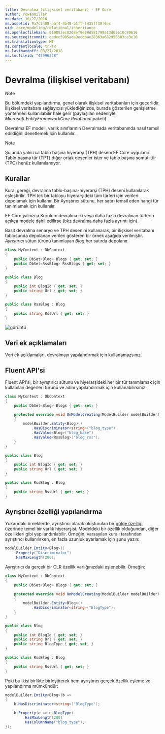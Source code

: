 ```yaml
---
title: Devralma (ilişkisel veritabanı) - EF Core
author: rowanmiller
ms.date: 10/27/2016
ms.assetid: 9a7c5488-aaf4-4b40-b1ff-f435ff30f6ec
uid: core/modeling/relational/inheritance
ms.openlocfilehash: 019893ec8268ef9e59d581799a13d63610c80616
ms.sourcegitcommit: dadee5905ada9ecdbae28363a682950383ce3e10
ms.translationtype: MT
ms.contentlocale: tr-TR
ms.lasthandoff: 08/27/2018
ms.locfileid: "42996328"
---
```

# <a name="inheritance-relational-database"></a>Devralma (ilişkisel veritabanı)

> [!NOTE]  
> Bu bölümdeki yapılandırma, genel olarak ilişkisel veritabanları için geçerlidir. İlişkisel veritabanı sağlayıcısı yüklediğinizde, burada gösterilen genişletme yöntemleri kullanılabilir hale gelir (paylaşılan nedeniyle *Microsoft.EntityFrameworkCore.Relational* paketi).

Devralma EF modeli, varlık sınıflarının Devralmada veritabanında nasıl temsil edildiğini denetlemek için kullanılır.

> [!NOTE]  
> Şu anda yalnızca tablo başına hiyerarşi (TPH) deseni EF Core uygulanır. Tablo başına tür (TPT) diğer ortak desenler ister ve tablo başına somut-tür (TPC) henüz kullanılamıyor.

## <a name="conventions"></a>Kurallar

Kural gereği, devralma tablo-başına-hiyerarşi (TPH) deseni kullanılarak eşleştirilir. TPH tek bir tabloyu hiyerarşideki tüm türleri için verileri depolamak için kullanır. Bir Ayrıştırıcı sütunu, her satırı temsil eden hangi tür tanımlamak için kullanılır.

EF Core yalnızca Kurulum devralma iki veya daha fazla devralınan türlerin açıkça modele dahil edilirse (bkz [devralma](../inheritance.md) daha fazla ayrıntı için).

Basit devralma senaryo ve TPH desenini kullanarak, bir ilişkisel veritabanı tablosunda depolanan verileri gösteren bir örnek aşağıda verilmiştir. *Ayrıştırıcı* sütun türünü tanımlayan *Blog* her satırda depolanır.

<!-- [!code-csharp[Main](samples/core/relational/Modeling/Conventions/Samples/InheritanceDbSets.cs)] -->
``` csharp
class MyContext : DbContext
{
    public DbSet<Blog> Blogs { get; set; }
    public DbSet<RssBlog> RssBlogs { get; set; }
}

public class Blog
{
    public int BlogId { get; set; }
    public string Url { get; set; }
}

public class RssBlog : Blog
{
    public string RssUrl { get; set; }
}
```

![görüntü](_static/inheritance-tph-data.png)

## <a name="data-annotations"></a>Veri ek açıklamaları

Veri ek açıklamaları, devralmayı yapılandırmak için kullanamazsınız.

## <a name="fluent-api"></a>Fluent API'si

Fluent API'si, bir ayrıştırıcı sütunu ve hiyerarşideki her bir tür tanımlamak için kullanılan değerleri türünü ve adını yapılandırmak için kullanabilirsiniz.

<!-- [!code-csharp[Main](samples/core/relational/Modeling/FluentAPI/Samples/InheritanceTPHDiscriminator.cs?highlight=7,8,9,10)] -->
``` csharp
class MyContext : DbContext
{
    public DbSet<Blog> Blogs { get; set; }

    protected override void OnModelCreating(ModelBuilder modelBuilder)
    {
        modelBuilder.Entity<Blog>()
            .HasDiscriminator<string>("blog_type")
            .HasValue<Blog>("blog_base")
            .HasValue<RssBlog>("blog_rss");
    }
}

public class Blog
{
    public int BlogId { get; set; }
    public string Url { get; set; }
}

public class RssBlog : Blog
{
    public string RssUrl { get; set; }
}
```

## <a name="configuring-the-discriminator-property"></a>Ayrıştırıcı özelliği yapılandırma

Yukarıdaki örneklerde, ayrıştırıcı olarak oluşturulan bir [gölge özelliği](xref:core/modeling/shadow-properties) üzerinde temel bir varlık hiyerarşisi. Modeldeki bir özellik olduğundan, diğer özellikleri gibi yapılandırılabilir. Örneğin, varsayılan kuralı tarafından ayrıştırıcı kullanılırken, en fazla uzunluk ayarlamak için şunu yazın:

```C#
modelBuilder.Entity<Blog>()
    .Property("Discriminator")
    .HasMaxLength(200);
```

Ayrıştırıcı da gerçek bir CLR özellik varlığınızdaki eşlenebilir. Örneğin:
```C#
class MyContext : DbContext
{
    public DbSet<Blog> Blogs { get; set; }

    protected override void OnModelCreating(ModelBuilder modelBuilder)
    {
        modelBuilder.Entity<Blog>()
            .HasDiscriminator<string>("BlogType");
    }
}

public class Blog
{
    public int BlogId { get; set; }
    public string Url { get; set; }
    public string BlogType { get; set; }
}

public class RssBlog : Blog
{
    public string RssUrl { get; set; }
}
```

Peki bu ikisi birlikte birleştirerek hem ayrıştırıcı gerçek özellik eşleme ve yapılandırma mümkündür:
```C#
modelBuilder.Entity<Blog>(b =>
{
    b.HasDiscriminator<string>("BlogType");

    b.Property(e => e.BlogType)
        .HasMaxLength(200)
        .HasColumnName("blog_type");
});
```
